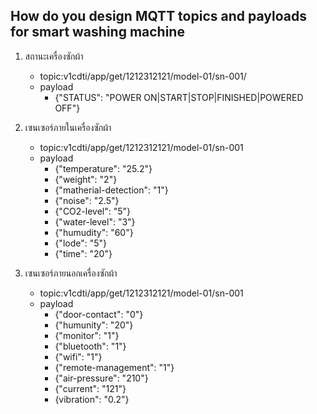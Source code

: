## How do you design MQTT topics and payloads for smart washing machine

1. สถานะเครื่องซักผ้า
    - topic:v1cdti/app/get/1212312121/model-01/sn-001/
    - payload
        - {"STATUS": "POWER ON|START|STOP|FINISHED|POWERED OFF"}
1. เซนเซอร์ภายในเครื่องซักผ้า
    - topic:v1cdti/app/get/1212312121/model-01/sn-001
    - payload
        - {"temperature": "25.2"}
        - {"weight": "2"}
        - {"matherial-detection": "1"}
        - {"noise": "2.5"}
        - {"CO2-level": "5"}
        - {"water-level": "3"}
        - {"humudity": "60"}
        - {"lode": "5"}
        - {"time": "20"}


 1. เซนเซอร์ภายนอกเครื่องซักผ้า
    - topic:v1cdti/app/get/1212312121/model-01/sn-001
    - payload
        - {"door-contact": "0"}
        - {"humunity": "20"}
        - {"monitor": "1"}
        - {"bluetooth": "1"}
        - {"wifi": "1"}
        - {"remote-management": "1"}
        - {"air-pressure": "210"}
        - {"current": "121"}
        - {vibration": "0.2"}




